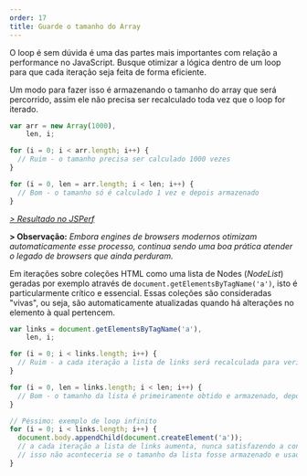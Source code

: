 ```yaml
---
order: 17
title: Guarde o tamanho do Array
---
```


O loop é sem dúvida é uma das partes mais importantes com relação a performance no JavaScript. Busque otimizar a lógica dentro de um loop para que cada iteração seja feita de forma eficiente.

Um modo para fazer isso é armazenando o tamanho do array que será percorrido, assim ele não precisa ser recalculado toda vez que o loop for iterado.

```js
var arr = new Array(1000),
    len, i;

for (i = 0; i < arr.length; i++) {
  // Ruim - o tamanho precisa ser calculado 1000 vezes
}

for (i = 0, len = arr.length; i < len; i++) {
  // Bom - o tamanho só é calculado 1 vez e depois armazenado
}
```

*[> Resultado no JSPerf](http://jsperf.com/browser-diet-cache-array-length/10/)*

**> Observação:** *Embora engines de browsers modernos otimizam automaticamente esse processo, continua sendo uma boa prática atender o legado de browsers que ainda perduram.*

Em iterações sobre coleções HTML como uma lista de Nodes (*NodeList*) geradas por exemplo através de `document.getElementsByTagName('a')`, isto é particularmente crítico e essencial. Essas coleções são consideradas "vivas", ou seja, são automaticamente atualizadas quando há alterações no elemento à qual pertencem.

```js
var links = document.getElementsByTagName('a'),
    len, i;

for (i = 0; i < links.length; i++) {
  // Ruim - a cada iteração a lista de links será recalculada para verificar se houve mudança
}

for (i = 0, len = links.length; i < len; i++) {
  // Bom - o tamanho da lista é primeiramente obtido e armazenado, depois comparado a cada iteração
}

// Péssimo: exemplo de loop infinito
for (i = 0; i < links.length; i++) {
  document.body.appendChild(document.createElement('a'));
  // a cada iteração a lista de links aumenta, nunca satisfazendo a condição de término do loop
  // isso não aconteceria se o tamanho da lista fosse armazenado e usado como condição
}
```
